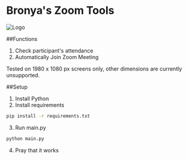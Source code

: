 # Bronya's Zoom Tools
![Logo](../assets/demo.gif?raw=true)

##Functions
1. Check participant's attendance
2. Automatically Join Zoom Meeting

Tested on 1980 x 1080 px screens only, other dimensions are currently unsupported.

##Setup
1. Install Python
2. Install requirements
```bash
pip install -r requirements.txt
```
3. Run main.py
```python
python main.py
```

4. Pray that it works
